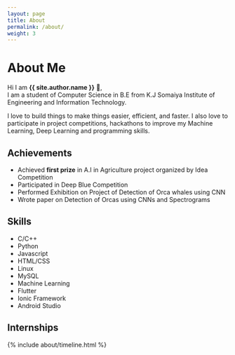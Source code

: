 ```yaml
---
layout: page
title: About
permalink: /about/
weight: 3
---
```


# **About Me**

Hi I am **{{ site.author.name }}** :wave:,<br>
I am a student of Computer Science in B.E from K.J Somaiya Institute of Engineering and Information Technology.

I love to build things to make things easier, efficient, and faster. I also love to participate
in project competitions, hackathons to improve my Machine Learning, Deep Learning and programming skills.

<!-- 
<div class="row">
{% include about/skills.html title="Programming Skills" source=site.data.programming-skills %}
{% include about/skills.html title="Other Skills" source=site.data.other-skills %}
</div> -->

## **Achievements**
- Achieved **first prize** in A.I in Agriculture project organized by Idea Competition
- Participated in Deep Blue Competition
- Performed Exhibition on Project of Detection of Orca whales using CNN
- Wrote paper on Detection of Orcas using CNNs and Spectrograms


## **Skills**
- C/C++
- Python
- Javascript
- HTML/CSS
- Linux
- MySQL
- Machine Learning
- Flutter
- Ionic Framework
- Android Studio

## **Internships**
<div class="row">
{% include about/timeline.html %}
</div>